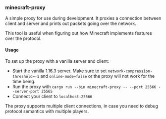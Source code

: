 ### minecraft-proxy

A simple proxy for use during development. It proxies a connection between
client and server and prints out packets going over the network.

This tool is useful when figuring out how Minecraft implements features
over the protocol.

#### Usage

To set up the proxy with a vanilla server and client:

* Start the vanilla 1.16.3 server. Make sure to set `network-compression-threshold=-1` and `online-mode=false`
or the proxy will not work for the time being.
* Run the proxy with `cargo run --bin minecraft-proxy -- --port 25566 --server-port 25565`
* Connect your client to `localhost:25566`

The proxy supports multiple client connections, in case you need
to debug protocol semantics with multiple players.
